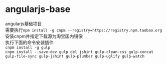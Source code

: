 # angularjs-base
angularjs基础项目  
需要执行`npm install -g cnpm --registry=https://registry.npm.taobao.org`安装cnpm并指定下载源为淘宝国内镜像  
执行下面的命令安装插件  
`cnpm install -g gulp`  
`cnpm install --save-dev gulp del jshint gulp-clean-css gulp-concat gulp-file-sync gulp-jshint gulp-plumber gulp-uglify gulp-watch`  

